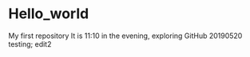 # Hello_world
My first repository
It is 11:10 in the evening, exploring GitHub
20190520
testing; edit2
